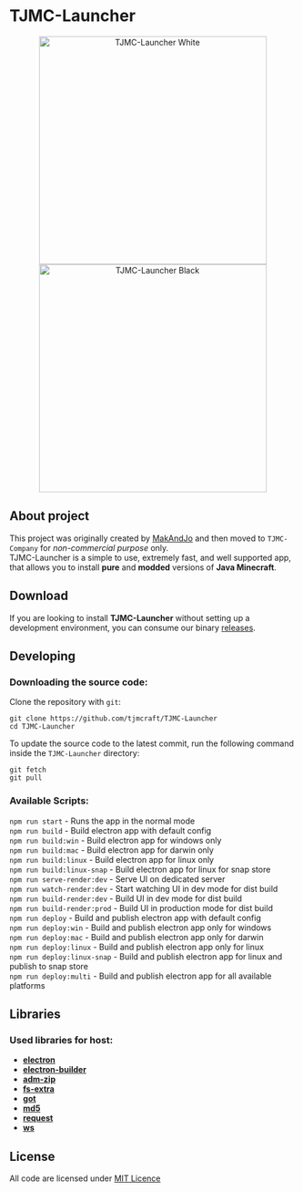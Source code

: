 # TJMC-Launcher
<p align="center">
  <img alt="TJMC-Launcher White" src="assets/tjmc-launcher-w.png" width="400">
  <img alt="TJMC-Launcher Black" src="assets/tjmc-launcher-b.png" width="400">
</p>

## About project
This project was originally created by [MakAndJo](https://github.com/MakAndJo) and then moved to `TJMC-Company` for *non-commercial purpose* only. \
TJMC-Launcher is a simple to use, extremely fast, and well supported app, that allows you to install **pure** and **modded** versions of **Java Minecraft**.

## Download
If you are looking to install **TJMC-Launcher** without setting up a development environment, you can consume our binary [releases](https://github.com/tjmcraft/TJMC-Launcher/releases).

## Developing

### Downloading the source code:

Clone the repository with `git`:

```shell
git clone https://github.com/tjmcraft/TJMC-Launcher
cd TJMC-Launcher
```

To update the source code to the latest commit, run the following command inside the `TJMC-Launcher` directory:

```shell
git fetch
git pull
```

### Available Scripts:
`npm run start` - Runs the app in the normal mode \
`npm run build` - Build electron app with default config \
`npm run build:win` - Build electron app for windows only \
`npm run build:mac` - Build electron app for darwin only \
`npm run build:linux` - Build electron app for linux only \
`npm run build:linux-snap` - Build electron app for linux for snap store \
`npm run serve-render:dev` - Serve UI on dedicated server \
`npm run watch-render:dev` - Start watching UI in dev mode for dist build \
`npm run build-render:dev` - Build UI in dev mode for dist build \
`npm run build-render:prod` - Build UI in production mode for dist build \
`npm run deploy` - Build and publish electron app with default config \
`npm run deploy:win` - Build and publish electron app only for windows \
`npm run deploy:mac` - Build and publish electron app only for darwin \
`npm run deploy:linux` - Build and publish electron app only for linux \
`npm run deploy:linux-snap` - Build and publish electron app for linux and publish to snap store \
`npm run deploy:multi` - Build and publish electron app for all available platforms

## Libraries

### Used libraries for host:
 - **[electron](https://github.com/electron/electron)**
 - **[electron-builder](https://github.com/electron-userland/electron-builder)**
 - **[adm-zip](https://github.com/cthackers/adm-zip)**
 - **[fs-extra](https://github.com/jprichardson/node-fs-extra)**
 - **[got](https://github.com/sindresorhus/got)**
 - **[md5](https://github.com/pvorb/node-md5)**
 - **[request](https://github.com/request/request)**
 - **[ws](https://github.com/websockets/ws)**

 ## License
 All code are licensed under [MIT Licence](https://github.com/tjmcraft/TJMC-Launcher/blob/main/LICENSE)
